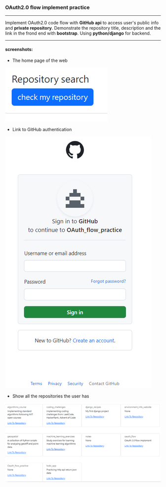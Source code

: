 ### OAuth2.0 flow implement practice

-----
Implement OAuth2.0 code flow with **GitHub api** to access user's public info and **private repository**. Demonstrate the repository title, description and the link in the frond end with **bootstrap**. Using **python/django** for backend.

-----

#### screenshots:
* The home page of the web

![home_page](home_page.png "home page")

* Link to GitHub authentication 

![access_token](access_token.png "access_token page")


* Show all the repositories the user has

![repository_page](repo.png "repository page")